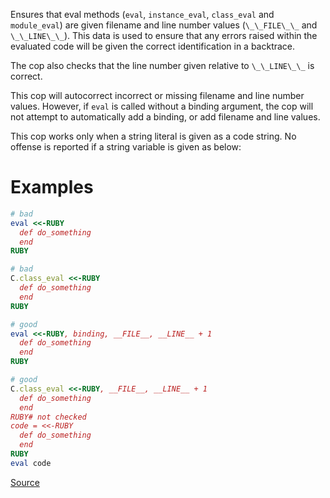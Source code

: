 
Ensures that eval methods (`eval`, `instance_eval`, `class_eval`
and `module_eval`) are given filename and line number values (`\_\_FILE\_\_`
and `\_\_LINE\_\_`). This data is used to ensure that any errors raised
within the evaluated code will be given the correct identification
in a backtrace.

The cop also checks that the line number given relative to `\_\_LINE\_\_` is
correct.

This cop will autocorrect incorrect or missing filename and line number
values. However, if `eval` is called without a binding argument, the cop
will not attempt to automatically add a binding, or add filename and
line values.

This cop works only when a string literal is given as a code string.
No offense is reported if a string variable is given as below:

# Examples

```ruby
# bad
eval <<-RUBY
  def do_something
  end
RUBY

# bad
C.class_eval <<-RUBY
  def do_something
  end
RUBY

# good
eval <<-RUBY, binding, __FILE__, __LINE__ + 1
  def do_something
  end
RUBY

# good
C.class_eval <<-RUBY, __FILE__, __LINE__ + 1
  def do_something
  end
RUBY# not checked
code = <<-RUBY
  def do_something
  end
RUBY
eval code
```

[Source](http://www.rubydoc.info/gems/rubocop/RuboCop/Cop/Style/EvalWithLocation)